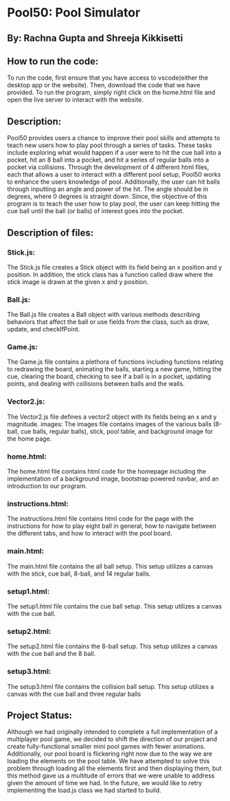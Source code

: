 # Pool50: Pool Simulator
## By: Rachna Gupta and Shreeja Kikkisetti
## How to run the code:
To run the code, first ensure that you have access to vscode(either the desktop app or the website). Then, download the code that we have provided. To run the program, simply right click on the home.html file and open the live server to interact with the website. 
## Description: 
Pool50 provides users a chance to improve their pool skills and attempts to teach new users how to play pool through a series of tasks. These tasks include exploring what would happen if a user were to hit the cue ball into a pocket, hit an 8 ball into a pocket, and hit a series of regular balls into a pocket via collisions. Through the development of 4 different html files, each that allows a user to interact with a different pool setup, Pool50 works to enhance the users knowledge of pool. Additionally, the user can hit balls through inputting an angle and power of the hit. The angle should be in degrees, where 0 degrees is straight down. Since, the objective of this program is to teach the user how to play pool, the user can keep hitting the cue ball until the ball (or balls) of interest goes into the pocket. 
## Description of files:
### Stick.js: 
The Stick.js file creates a Stick object with its field being an x position and y position. In addition, the stick class has a function called draw where the stick image is drawn at the given x and y position. 
### Ball.js: 
The Ball.js file creates a Ball object with various methods describing behaviors that affect the ball or use fields from the class, such as draw, update, and checkIfPoint. 
### Game.js: 
The Game.js file contains a plethora of functions including functions relating to redrawing the board, animating the balls, starting a new game, hitting the cue, clearing the board, checking to see if a ball is in a pocket, updating points, and dealing with collisions between balls and the walls. 
### Vector2.js: 
The Vector2.js file defines a vector2 object with its fields being an x and y magnitude.
images: The images file contains images of the various balls (8-ball, cue balls, regular balls), stick, pool table, and background image for the home page. 
### home.html: 
The home.html file contains html code for the homepage including the implementation of a background image, bootstrap powered navbar, and an introduction to our program.
### instructions.html: 
The instructions.html file contains html code for the page with the instructions for how to play eight ball in general, how to navigate between the different tabs, and how to interact with the pool board. 
### main.html: 
The main.html file contains the all ball setup. This setup utilizes a canvas with the stick, cue ball, 8-ball, and 14 regular balls. 
### setup1.html: 
The setup1.html file contains the cue ball setup. This setup utilizes a canvas with the cue ball. 
### setup2.html: 
The setup2.html file contains the 8-ball setup. This setup utilizes a canvas with the cue ball and the 8 ball. 
### setup3.html: 
The setup3.html file contains the collision ball setup. This setup utilizes a canvas with the cue ball and three regular balls
## Project Status: 
Although we had originally intended to complete a full implementation of a multiplayer pool game, we decided to shift the direction of our project and create fully-functional smaller mini pool games with fewer animations. Additionally, our pool board is flickering right now due to the way we are loading the elements on the pool table. We have attempted to solve this problem through loading all the elements first and then displaying them, but this method gave us a multitude of errors that we were unable to address given the amount of time we had. In the future, we would like to retry implementing the load.js class we had started to build. 
